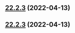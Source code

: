 ## [22.2.3](https://github.com/RimacTechnology/eslint-config-rimac/compare/v22.2.2...v22.2.3) (2022-04-13)

## [22.2.3](https://github.com/RimacTechnology/eslint-config-rimac/compare/v22.2.2...v22.2.3) (2022-04-13)
